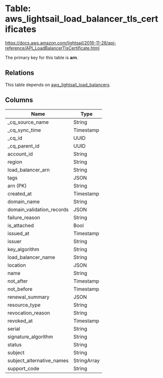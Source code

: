 # Table: aws_lightsail_load_balancer_tls_certificates

https://docs.aws.amazon.com/lightsail/2016-11-28/api-reference/API_LoadBalancerTlsCertificate.html

The primary key for this table is **arn**.

## Relations

This table depends on [aws_lightsail_load_balancers](aws_lightsail_load_balancers).

## Columns

| Name          | Type          |
| ------------- | ------------- |
|_cq_source_name|String|
|_cq_sync_time|Timestamp|
|_cq_id|UUID|
|_cq_parent_id|UUID|
|account_id|String|
|region|String|
|load_balancer_arn|String|
|tags|JSON|
|arn (PK)|String|
|created_at|Timestamp|
|domain_name|String|
|domain_validation_records|JSON|
|failure_reason|String|
|is_attached|Bool|
|issued_at|Timestamp|
|issuer|String|
|key_algorithm|String|
|load_balancer_name|String|
|location|JSON|
|name|String|
|not_after|Timestamp|
|not_before|Timestamp|
|renewal_summary|JSON|
|resource_type|String|
|revocation_reason|String|
|revoked_at|Timestamp|
|serial|String|
|signature_algorithm|String|
|status|String|
|subject|String|
|subject_alternative_names|StringArray|
|support_code|String|